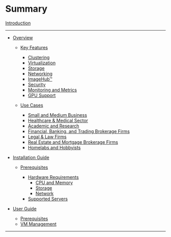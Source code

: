 # Summary

[Introduction](./introduction.md)

---

- [Overview](./overview/index.md)

  - [Key Features](./overview/key-features/index.md)

    - [Clustering](./overview/key-features/clustering.md)
    - [Virtualization](./overview/key-features/virtualization.md)
    - [Storage](./overview/key-features/software-defined-storage.md)
    - [Networking](./overview/key-features/software-defined-networking.md)
    - [ImageHub™](./overview/key-features/image-hub.md)
    - [Security](./overview/key-features/security.md)
    - [Monitoring and Metrics](./overview/key-features/monitoring-metrics.md)
    - [GPU Support](./overview/key-features/gpu-support.md)

  - [Use Cases](./overview/use-cases/index.md)
    - [Small and Medium Business](./overview/use-cases/smb.md)
    - [Healthcare & Medical Sector](./overview/use-cases/medical.md)
    - [Academic and Research](./overview/use-cases/academic-research.md)
    - [Financial, Banking, and Trading Brokerage Firms](./overview/use-cases/financial.md)
    - [Legal & Law Firms](./overview/use-cases/legalfirm.md)
    - [Real Estate and Mortgage Brokerage Firms](./overview/use-cases/mortgage.md)
    - [Homelabs and Hobbyists](./overview/use-cases/homelabs-hobbyists.md)

<!--  - [Editions and Licensing](./overview/editions-licensing/index.md)

  #- [Open-Source Edition](./overview/editions-licensing/open-source-edition.md)

  - [Enterprise Edition](./overview/editions-licensing/enterprise-edition.md)
  - [Academic and Non-Profit Licensing](./overview/editions-licensing/academic-non-profit.md)
  - [Licensing and Support](./overview/editions-licensing/licensing-support.md)

  - [Project Roadmap](./overview/roadmap.md)
-->

<!-- - [Installation](./installation/index.md)
-->

- [Installation Guide](./installation/guide/index.md)

  - [Prerequisites](./installation/prerequisites/index.md)

    - [Hardware Requirements](./installation/prerequisites/hardware.md)
      - [CPU and Memory](./installation/prerequisites/hardware/cpu-memory.md)
      - [Storage](./installation/prerequisites/hardware/storage.md)
      - [Network](./installation/prerequisites/hardware/network.md)
    - [Supported Servers](./installation/prerequisites/supported-servers.md)

- [User Guide](./user-guide/guide/index.md)
  - [Prerequisites](./user-guide/guide/ui.md)
  - [VM Management](./user-guide/guide/vmmanage.md)

<!--
  - [Downloading the Installer](./installation/guide/downloading-installer.md)
  - [Preparing Installation Media](./installation/guide/bootable-media.md)
  - [Running the Installer](./installation/guide/running-installer.md)


- [Upgrading from Previous Versions](./installation/upgrading/index.md)
  - [Version Compatibility](./installation/upgrading/version-compatibility.md)
  - [Upgrade Strategy](./installation/upgrading/upgrade-strategy.md)
  - [Upgrading](./installation/upgrading/upgrading.md)
  - [Post-Upgrade Verification](./installation/upgrading/post-upgrade-verification.md)
  - [Rollback Procedure](./installation/upgrading/rollback-procedure.md)
    -->

---
